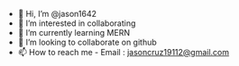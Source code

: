 - 👋 Hi, I’m @jason1642
- 👀 I’m interested in collaborating
- 🌱 I’m currently learning MERN
- 💞️ I’m looking to collaborate on github
- 📫 How to reach me - Email : jasoncruz19112@gmail.com

<!---
jason1642/jason1642 is a ✨ special ✨ repository because its `README.md` (this file) appears on your GitHub profile.
You can click the Preview link to take a look at your changes.
--->
